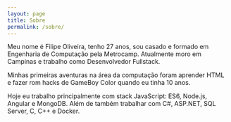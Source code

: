 ```yaml
---
layout: page
title: Sobre
permalink: /sobre/
---
```


Meu nome é Filipe Oliveira, tenho 27 anos, sou casado e formado em Engenharia de Computação pela Metrocamp. Atualmente moro em Campinas e trabalho como Desenvolvedor Fullstack.

Minhas primeiras aventuras na área da computação foram aprender HTML e fazer rom hacks de GameBoy Color quando eu tinha 10 anos.

Hoje eu trabalho principalmente com stack JavaScript: ES6, Node.js, Angular e MongoDB. Além de também trabalhar com C#, ASP.NET, SQL Server, C, C++ e Docker.
